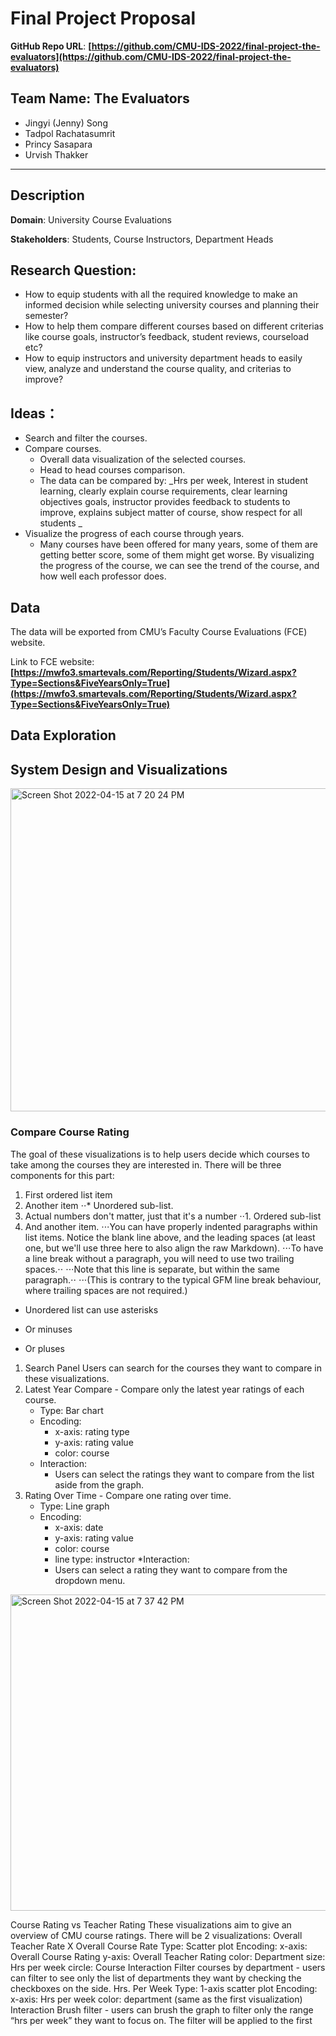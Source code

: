 # Final Project Proposal

**GitHub Repo URL**: **[https://github.com/CMU-IDS-2022/final-project-the-evaluators](https://github.com/CMU-IDS-2022/final-project-the-evaluators)**

## Team Name: The Evaluators 



* Jingyi (Jenny) Song
* Tadpol Rachatasumrit
* Princy Sasapara
* Urvish Thakker


---


## **Description**

**Domain**: University Course Evaluations

**Stakeholders**: Students, Course Instructors, Department Heads


## **Research Question**:



* How to equip students with all the required knowledge to make an informed decision while selecting university courses and planning their semester? 
* How to help them compare different courses based on different criterias like course goals, instructor’s feedback, student reviews, courseload etc?
* How to equip instructors and university department heads to easily view, analyze and understand the course quality, and criterias to improve?


## **Ideas：**



* Search and filter the courses.
* Compare courses.
    * Overall data visualization of the selected courses.
    * Head to head courses comparison.
    * The data can be compared by: _Hrs per week, Interest in student learning, clearly explain course requirements, clear learning objectives goals, instructor provides feedback to students to improve, explains subject matter of course, show respect for all students _
* Visualize the progress of each course through years. 
    * Many courses have been offered for many years, some of them are getting better score, some of them might get worse. By visualizing the progress of the course, we can see the trend of the course, and how well each professor does.



## **Data**

The data will be exported from CMU’s Faculty Course Evaluations (FCE) website.  

Link to FCE website: **[https://mwfo3.smartevals.com/Reporting/Students/Wizard.aspx?Type=Sections&FiveYearsOnly=True](https://mwfo3.smartevals.com/Reporting/Students/Wizard.aspx?Type=Sections&FiveYearsOnly=True)**

## **Data Exploration**



## **System Design and Visualizations**


<img width="517" alt="Screen Shot 2022-04-15 at 7 20 24 PM" src="https://user-images.githubusercontent.com/51781106/163651920-3aa0fe7b-fcf5-4fb3-a513-51d2c5e616d9.png">

### Compare Course Rating

The goal of these visualizations is to help users decide which courses to take among the courses they are interested in. There will be three components for this part:

1. First ordered list item
2. Another item
⋅⋅* Unordered sub-list. 
1. Actual numbers don't matter, just that it's a number
⋅⋅1. Ordered sub-list
4. And another item.
⋅⋅⋅You can have properly indented paragraphs within list items. Notice the blank line above, and the leading spaces (at least one, but we'll use three here to also align the raw Markdown).
⋅⋅⋅To have a line break without a paragraph, you will need to use two trailing spaces.⋅⋅
⋅⋅⋅Note that this line is separate, but within the same paragraph.⋅⋅
⋅⋅⋅(This is contrary to the typical GFM line break behaviour, where trailing spaces are not required.)

* Unordered list can use asterisks
- Or minuses
+ Or pluses

1. Search Panel
   Users can search for the courses they want to compare in these visualizations.
2. Latest Year Compare - Compare only the latest year ratings of each course.
   * Type: Bar chart
   * Encoding:
      * x-axis: rating type
      * y-axis: rating value
      * color: course
   * Interaction:
      * Users can select the ratings they want to compare from the list aside from the graph.
3. Rating Over Time - Compare one rating over time.
   * Type: Line graph
   * Encoding:
      * x-axis: date
      * y-axis: rating value
      * color: course
      * line type: instructor
   *Interaction:
      * Users can select a rating they want to compare from the dropdown menu.

<img width="506" alt="Screen Shot 2022-04-15 at 7 37 42 PM" src="https://user-images.githubusercontent.com/51781106/163652788-160689f5-5bc0-4d13-9831-11a6b63f0aed.png">



Course Rating vs Teacher Rating
These visualizations aim to give an overview of CMU course ratings. There will be 2 visualizations:
Overall Teacher Rate X Overall Course Rate 
Type: Scatter plot
Encoding:
x-axis: Overall Course Rating
y-axis: Overall Teacher Rating
color: Department
size: Hrs per week
circle: Course
Interaction
Filter courses by department - users can filter to see only the list of departments they want by checking the checkboxes on the side.
Hrs. Per Week
Type: 1-axis scatter plot
Encoding:
x-axis: Hrs per week
color: department (same as the first visualization)
Interaction
Brush filter - users can brush the graph to filter only the range “hrs per week” they want to focus on. The filter will be applied to the first 



